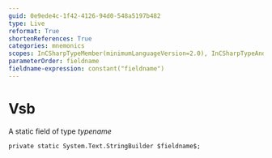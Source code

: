 ```yaml
---
guid: 0e9ede4c-1f42-4126-94d0-548a5197b482
type: Live
reformat: True
shortenReferences: True
categories: mnemonics
scopes: InCSharpTypeMember(minimumLanguageVersion=2.0), InCSharpTypeAndNamespace(minimumLanguageVersion=2.0)
parameterOrder: fieldname
fieldname-expression: constant("fieldname")
---
```


# Vsb

A static field of type $typename$

```
private static System.Text.StringBuilder $fieldname$;
```
